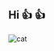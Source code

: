 ## Hi :+1: :+1:
![cat](https://media0.giphy.com/media/v1.Y2lkPTc5MGI3NjExc2kwMzViYXNmdTMwMGR2ZmZ2bGpoMzR3OXJlZ2kwNDkwNnI3bjg4ayZlcD12MV9pbnRlcm5hbF9naWZfYnlfaWQmY3Q9Zw/KtKi9n1k5h5bW/giphy.gif)
<!--
**Aorok/Aorok** is a ✨ _special_ ✨ repository because its `README.md` (this file) appears on your GitHub profile.

Here are some ideas to get you started:

- 🔭 I’m currently working on ...
- 🌱 I’m currently learning ...
- 👯 I’m looking to collaborate on ...
- 🤔 I’m looking for help with ...
- 💬 Ask me about ...
- 📫 How to reach me: ...
- 😄 Pronouns: ...
- ⚡ Fun fact: ...
-->
